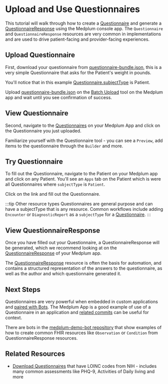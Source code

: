 # Upload and Use Questionnaires

This tutorial will walk through how to create a [Questionnaire](https://app.medplum.com/Questionnaire?_count=20&_fields=id,_lastUpdated,name,subjectType&_offset=0&_sort=-_lastUpdated) and generate a [QuestionnaireResponse](https://app.medplum.com/QuestionnaireResponse?_count=20&_fields=id,_lastUpdated,author,subject&_offset=0&_sort=-_lastUpdated) using the Medplum console app. The `Questionnaire` and `QuestionnaireResponse` resources are very common in implementations and are used to drive patient-facing and provider-facing experiences.

## Upload Questionnaire

First, download your questionnaire from [questionnaire-bundle.json](https://drive.google.com/file/d/1oiFZSnXcloFO9uQP6YMts7KCwCqLNqHV/view?usp=sharing), this is a very simple Questionnaire that asks for the Patient's weight in pounds.

You'll notice that in this example [Questionnaire.subjectType](/docs/api/fhir/resources/questionnaire) is Patient.

Upload [questionnaire-bundle.json](https://drive.google.com/file/d/1oiFZSnXcloFO9uQP6YMts7KCwCqLNqHV/view?usp=sharing) on the [Batch Upload](https://app.medplum.com/batch) tool on the Medplum app and wait until you see confirmation of success.

## View Questionnaire

Second, navigate to the [Questionnaires](https://app.medplum.com/Questionnaire?_count=20&_fields=id,_lastUpdated,name,subjectType&_offset=0&_sort=-_lastUpdated) on your Medplum App and click on the Questionnaire you just uploaded.

Familiarize yourself with the Questionnaire tool - you can see a `Preview`, add items to the questionnaire through the `Builder` and more.

## Try Questionnaire

To fill out the Questionnaire, navigate to the Patient on your Medplum app and click on any Patient. You'll see an `Apps` tab on the Patient which is were all Questionnaires where `subjectType` is `Patient`.

Click on the link and fill out the Questionnaire.

:::tip Other resource types
Questionnaires are general purpose and can have a subjectType that is any resource. Common workflows include adding `Encounter` or `DiagnosticReport` as a `subjectType` for a [Questionnaire](/docs/api/fhir/resources/questionnaire).
:::

## View QuestionnaireResponse

Once you have filled out your Questionnaire, a QuestionnaireResponse will be generated, which we recommend looking at on the [QuestionnaireResponse](https://app.medplum.com/QuestionnaireResponse?_count=20&_fields=id,_lastUpdated,author,subject&_offset=0&_sort=-_lastUpdated) of your Medplum app.

The [QuestionnaireResponse](/docs/api/fhir/resources/questionnaireresponse) resource is often the basis for automation, and contains a structured representation of the answers to the questionnaire, as well as the author and which questionnaire generated it.

## Next Steps

Questionnaires are very powerful when embedded in custom applications and [paired with Bots](/docs/bots/bot-for-questionnaire-response). The Medplum App is a good example of use of a Questionnaire in an application and [related commits](https://github.com/medplum/medplum/pulls?q=is%3Apr+is%3Aclosed+label%3Aquestionnaires) can be useful for context.

There are bots in the [medplum-demo-bot repository](https://github.com/medplum/medplum-demo-bots/tree/main/src/questionnaire-bots) that show examples of how to create common FHIR resources like `Observation` or `Condition` from QuestionnaireResponse resources.

## Related Resources

- [Download Questionnaires](https://lhcformbuilder.nlm.nih.gov/) that have LOINC codes from NIH - includes many common assessments like PHQ-9, Activities of Daily living and more
